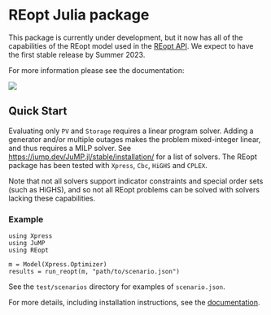 # REopt Julia package
This package is currently under development, but it now has all of the capabilities of the REopt model used in the [REopt API](https://github.com/NREL/REopt_API). We expect to have the first stable release by Summer 2023.

For more information please see the documentation:
<!-- [![](https://img.shields.io/badge/docs-stable-blue.svg)](https://nrel.github.io/REopt.jl/stable) -->
[![](https://img.shields.io/badge/docs-dev-blue.svg)](https://nrel.github.io/REopt.jl/dev)


## Quick Start
Evaluating only `PV` and `Storage` requires a linear program solver. Adding a generator and/or multiple outages makes the problem mixed-integer linear, and thus requires a MILP solver. See https://jump.dev/JuMP.jl/stable/installation/ for a list of solvers. The REopt package has been tested with `Xpress`, `Cbc`, `HiGHS` and `CPLEX`.

Note that not all solvers support indicator constraints and special order sets (such as HiGHS), and so not all REopt problems can be solved with solvers lacking these capabilities.

### Example
```
using Xpress
using JuMP
using REopt

m = Model(Xpress.Optimizer)
results = run_reopt(m, "path/to/scenario.json")
```
See the `test/scenarios` directory for examples of `scenario.json`.

For more details, including installation instructions, see the [documentation](https://nrel.github.io/REopt.jl/dev).
